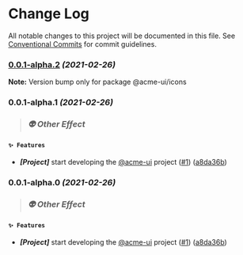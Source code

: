 # Change Log

All notable changes to this project will be documented in this file.
See [Conventional Commits](https://conventionalcommits.org) for commit guidelines.

### [0.0.1-alpha.2](https://github.com/yufuid/acme-ui/compare/v0.0.1-alpha.1...v0.0.1-alpha.2) _(2021-02-26)_

**Note:** Version bump only for package @acme-ui/icons





### 0.0.1-alpha.1 _(2021-02-26)_

> ### _👽 Other Effect_

#### `✨ Features`

* ***[Project]***  start developing the [@acme-ui](https://github.com/acme-ui) project ([#1](https://github.com/yufuid/acme-ui/issues/1)) ([a8da36b](https://github.com/yufuid/acme-ui/commit/a8da36ba3c75e029af084b79d0fd811ea009cb23))



### 0.0.1-alpha.0 _(2021-02-26)_

> ### _👽 Other Effect_

#### `✨ Features`

* ***[Project]***  start developing the [@acme-ui](https://github.com/acme-ui) project ([#1](https://github.com/yufuid/acme-ui/issues/1)) ([a8da36b](https://github.com/yufuid/acme-ui/commit/a8da36ba3c75e029af084b79d0fd811ea009cb23))
